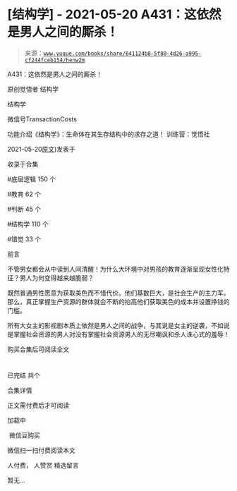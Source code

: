 # [结构学] - 2021-05-20 A431：这依然是男人之间的厮杀！

> 来源：[`www.yuque.com/books/share/641124b8-5f80-4d26-a995-cf244fceb154/henw2m`](https://www.yuque.com/books/share/641124b8-5f80-4d26-a995-cf244fceb154/henw2m)



A431：这依然是男人之间的厮杀！ 

原创觉悟者 结构学 

结构学 

微信号TransactionCosts 

功能介绍《结构学》：生命体在其生存结构中的求存之道！ 训练营：觉悟社 

2021-05-20[原文](https://mp.weixin.qq.com/s?__biz=MzIzMDYwOTM0Mg==&mid=2247485701&idx=1&sn=571c99a3870dffc7743e8eef31f21412&chksm=e8b191d4dfc618c29429d8a6ed6d0b9e7a8f0b9224aa332f9c996f4869c95ef44aabf3896670#rd))发表于 

收录于合集 

#底层逻辑 150 个 

#教育 62 个 

#判断 45 个 

#结构学 110 个 

#错觉 33 个 

前言 

不管男女都会从中读到人间清醒！为什么大环境中对男孩的教育逐渐呈现女性化特征？男人为何变得越来越脆弱？ 

既然普通男性愿意为获取美色而不惜代价。他们基数巨大，是社会生产的主力军。那么，真正掌握生产资源的群体就会不断的抬高他们获取美色的成本并设置挣钱的门槛。 

所有大女主的影视剧本质上依然是男人之间的战争，与其说是女主的逆袭，不如说是掌握社会资源的男人对没有掌握社会资源男人的无尽嘲讽和杀人诛心式的羞辱！ 

购买合集后可阅读全文 

# 

已完结 共个 

合集详情 

正文需付费后才可阅读 

加载中 

 微信豆购买 

微信扫一扫付费阅读本文 

人付费， 人赞赏 <ne-h3 id="33N7B" data-lake-id="33N7B"><ne-heading-ext><ne-heading-anchor></ne-heading-anchor><ne-heading-fold></ne-heading-fold></ne-heading-ext><ne-heading-content>精选留言</ne-heading-content></ne-h3> 

暂无...